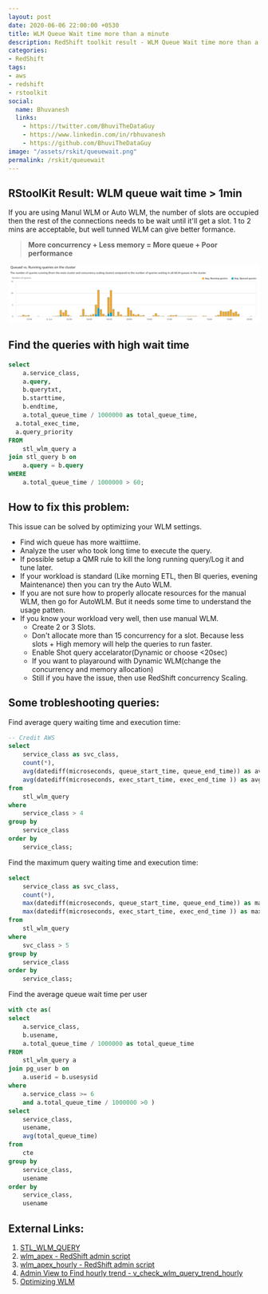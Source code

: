 ```yaml
---
layout: post
date: 2020-06-06 22:00:00 +0530
title: WLM Queue Wait time more than a minute
description: RedShift toolkit result - WLM Queue Wait time more than a minute
categories:
- RedShift
tags:
- aws
- redshift
- rstoolkit
social:
  name: Bhuvanesh
  links:
    - https://twitter.com/BhuviTheDataGuy
    - https://www.linkedin.com/in/rbhuvanesh
    - https://github.com/BhuviTheDataGuy
image: "/assets/rskit/queuewait.png"
permalink: /rskit/queuewait
---
```


## RStoolKit Result: WLM queue wait time > 1min

If you are using Manul WLM or Auto WLM, the number of slots are occupied then the rest of the connections needs to be wait until it'll get a slot. 1 to 2 mins are acceptable, but well tunned WLM can give better formance. 

> **More concurrency + Less memory = More queue + Poor performance**

![/assets/rskit/queuewait.png](/assets/rskit/queuewait.png)

## Find the queries with high wait time

```sql
select
	a.service_class,
	a.query,
	b.querytxt,
	b.starttime,
	b.endtime,
	a.total_queue_time / 1000000 as total_queue_time,
  a.total_exec_time,
  a.query_priority
FROM
	stl_wlm_query a
join stl_query b on
	a.query = b.query
WHERE
	a.total_queue_time / 1000000 > 60;
```

## How to fix this problem:

This issue can be solved by optimizing your WLM settings. 

- Find wich queue has more waittiime.
- Analyze the user who took long time to execute the query.
- If possible setup a QMR rule to kill the long running query/Log it and tune later.
- If your workload is standard (Like morning ETL, then BI queries, evening Maintenance) then you can try the Auto WLM.
- If you are not sure how to properly allocate resources for the manual WLM, then go for AutoWLM. But it needs some time to understand the usage patten.
- If you know your workload very well, then use manual WLM.
    - Create 2 or 3 Slots.
    - Don't allocate more than 15 concurrency for a slot. Because less slots + High memory will help the queries to run faster.
    - Enable Shot query accelarator(Dynamic or choose <20sec)
    - If you want to playaround with Dynamic WLM(change the concurrency and memory allocation)
    - Still if you have the issue, then use RedShift concurrency Scaling.

## Some trobleshooting queries:

Find average query waiting time and execution time:

```sql
-- Credit AWS
select
	service_class as svc_class,
	count(*),
	avg(datediff(microseconds, queue_start_time, queue_end_time)) as avg_queue_time,
	avg(datediff(microseconds, exec_start_time, exec_end_time )) as avg_exec_time
from
	stl_wlm_query
where
	service_class > 4
group by
	service_class
order by
	service_class;
```

Find the maximum query waiting time and execution time:

```sql
select
	service_class as svc_class,
	count(*),
	max(datediff(microseconds, queue_start_time, queue_end_time)) as max_queue_time,
	max(datediff(microseconds, exec_start_time, exec_end_time )) as max_exec_time
from
	stl_wlm_query
where
	svc_class > 5
group by
	service_class
order by
	service_class;
```

Find the average queue wait time per user

```sql
with cte as(
select
	a.service_class,
	b.usename,
	a.total_queue_time / 1000000 as total_queue_time
FROM
	stl_wlm_query a
join pg_user b on
	a.userid = b.usesysid
where
	a.service_class >= 6
	and a.total_queue_time / 1000000 >0 )
select
	service_class,
	usename,
	avg(total_queue_time)
from
	cte
group by
	service_class,
	usename
order by
	service_class,
	usename
```

## External Links:

1. [STL_WLM_QUERY](https://docs.aws.amazon.com/redshift/latest/dg/r_STL_WLM_QUERY.html)
2. [wlm_apex - RedShift admin script](https://github.com/awslabs/amazon-redshift-utils/blob/master/src/AdminScripts/wlm_apex.sql)
3. [wlm_apex_hourly - RedShift admin script](https://github.com/awslabs/amazon-redshift-utils/blob/master/src/AdminScripts/wlm_apex_hourly.sql)
4. [Admin View to Find hourly trend - v_check_wlm_query_trend_hourly](https://github.com/awslabs/amazon-redshift-utils/blob/master/src/AdminViews/v_check_wlm_query_trend_hourly.sql)
5. [Optimizing WLM](https://www.intermix.io/blog/4-simple-steps-to-set-up-your-wlm-in-amazon-redshift-the-right-way/)